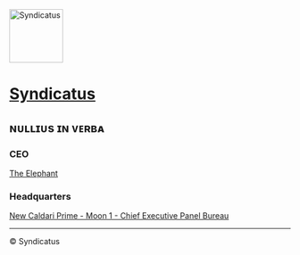 <img src="https://avatars.githubusercontent.com/u/100004293" alt="Syndicatus" width="96" height="96" />

# [Syndicatus](https://evewho.com/corporation/98744739)

## ɴᴜʟʟɪᴜs ɪɴ ᴠᴇʀʙᴀ

### CEO

[The Elephant](https://evewho.com/character/2121401530)

### Headquarters

[New Caldari Prime - Moon 1 - Chief Executive Panel Bureau](https://evemaps.dotlan.net/station/New_Caldari_Prime_-_Moon_1_-_Chief_Executive_Panel_Bureau)

---

© Syndicatus
